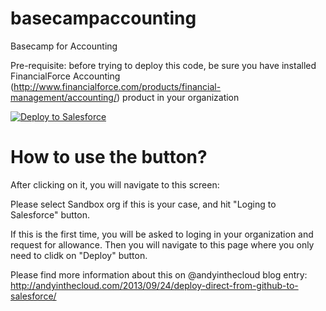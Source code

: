 # basecampaccounting
Basecamp for Accounting

Pre-requisite: before trying to deploy this code, be sure you have installed FinancialForce Accounting (http://www.financialforce.com/products/financial-management/accounting/) product in your organization

<a href="https://githubsfdeploy.herokuapp.com?owner=agarciaodeian&repo=basecampaccounting">
  <img alt="Deploy to Salesforce"
       src="https://raw.githubusercontent.com/afawcett/githubsfdeploy/master/src/main/webapp/resources/img/deploy.png">
</a>

# How to use the button?

After clicking on it, you will navigate to this screen:



Please select Sandbox org if this is your case, and hit "Loging to Salesforce" button. 

If this is the first time, you will be asked to loging in your organization and request for allowance. Then you will navigate to this page where you only need to clidk on "Deploy" button.

Please find more information about this on @andyinthecloud blog entry: http://andyinthecloud.com/2013/09/24/deploy-direct-from-github-to-salesforce/


